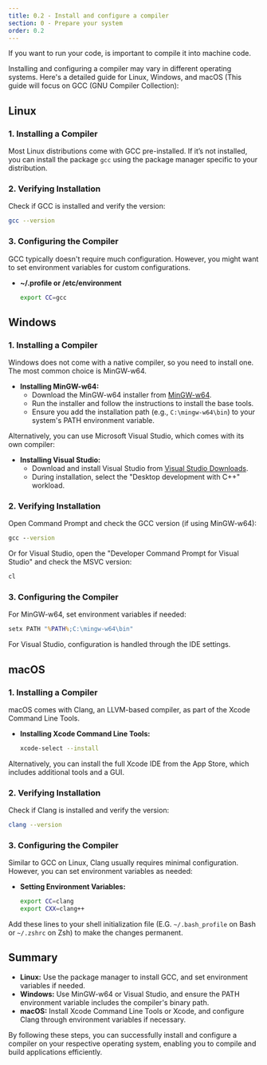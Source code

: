 ```yaml
---
title: 0.2 - Install and configure a compiler
section: 0 - Prepare your system
order: 0.2
---
```


If you want to run your code, is important to compile it into machine code.

Installing and configuring a compiler may vary in different operating systems. Here's a detailed guide for Linux, Windows, and macOS (This guide will focus on GCC (GNU Compiler Collection):

## Linux

### 1. Installing a Compiler
Most Linux distributions come with GCC pre-installed. If it’s not installed, you can install the package  ``` gcc ``` using the package manager specific to your distribution.

### 2. Verifying Installation
Check if GCC is installed and verify the version:
```bash
gcc --version
```

### 3. Configuring the Compiler
GCC typically doesn't require much configuration. However, you might want to set environment variables for custom configurations.

- **~/.profile or /etc/environment**
  ```bash
  export CC=gcc
  ```

## Windows

### 1. Installing a Compiler
Windows does not come with a native compiler, so you need to install one. The most common choice is MinGW-w64.

- **Installing MinGW-w64:**
  - Download the MinGW-w64 installer from [MinGW-w64](https://mingw-w64.org/doku.php/download).
  - Run the installer and follow the instructions to install the base tools.
  - Ensure you add the installation path (e.g., `C:\mingw-w64\bin`) to your system's PATH environment variable.

Alternatively, you can use Microsoft Visual Studio, which comes with its own compiler:

- **Installing Visual Studio:**
  - Download and install Visual Studio from [Visual Studio Downloads](https://visualstudio.microsoft.com/downloads/).
  - During installation, select the "Desktop development with C++" workload.

### 2. Verifying Installation
Open Command Prompt and check the GCC version (if using MinGW-w64):
```cmd
gcc --version
```

Or for Visual Studio, open the "Developer Command Prompt for Visual Studio" and check the MSVC version:
```cmd
cl
```

### 3. Configuring the Compiler
For MinGW-w64, set environment variables if needed:
```cmd
setx PATH "%PATH%;C:\mingw-w64\bin"
```

For Visual Studio, configuration is handled through the IDE settings.

## macOS

### 1. Installing a Compiler
macOS comes with Clang, an LLVM-based compiler, as part of the Xcode Command Line Tools.

- **Installing Xcode Command Line Tools:**
  ```bash
  xcode-select --install
  ```

Alternatively, you can install the full Xcode IDE from the App Store, which includes additional tools and a GUI.

### 2. Verifying Installation
Check if Clang is installed and verify the version:
```bash
clang --version
```

### 3. Configuring the Compiler
Similar to GCC on Linux, Clang usually requires minimal configuration. However, you can set environment variables as needed:

- **Setting Environment Variables:**
  ```bash
  export CC=clang
  export CXX=clang++
  ```

Add these lines to your shell initialization file (E.G. `~/.bash_profile` on Bash or `~/.zshrc` on Zsh) to make the changes permanent.

## Summary

- **Linux:** Use the package manager to install GCC, and set environment variables if needed.
- **Windows:** Use MinGW-w64 or Visual Studio, and ensure the PATH environment variable includes the compiler's binary path.
- **macOS:** Install Xcode Command Line Tools or Xcode, and configure Clang through environment variables if necessary.

By following these steps, you can successfully install and configure a compiler on your respective operating system, enabling you to compile and build applications efficiently.